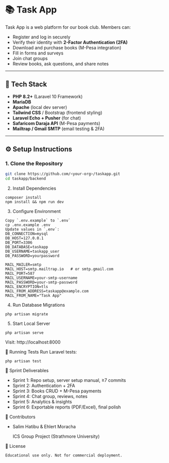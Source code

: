 # 📚 Task App

Task App is a web platform for our book club. Members can:
- Register and log in securely
- Verify their identity with **2-Factor Authentication (2FA)**
- Download and purchase books (M-Pesa integration)
- Fill in forms and surveys
- Join chat groups
- Review books, ask questions, and share notes

---

## 🚀 Tech Stack
- **PHP 8.2+** (Laravel 10 Framework)
- **MariaDB**
- **Apache** (local dev server)
- **Tailwind CSS** / Bootstrap (frontend styling)
- **Laravel Echo + Pusher** (for chat)
- **Safaricom Daraja API** (M-Pesa payments)
- **Mailtrap / Gmail SMTP** (email testing & 2FA)

---

## ⚙️ Setup Instructions

### 1. Clone the Repository
```bash
git clone https://github.com/<your-org>/taskapp.git
cd taskapp/backend
```
2. Install Dependencies
```
composer install
npm install && npm run dev
```
3. Configure Environment
```
Copy `.env.example` to `.env`
cp .env.example .env
Update values in `.env`:
DB_CONNECTION=mysql 
DB_HOST=127.0.0.1
DB_PORT=3306
DB_DATABASE=taskapp
DB_USERNAME=taskapp_user
DB_PASSWORD=yourpassword

MAIL_MAILER=smtp
MAIL_HOST=smtp.mailtrap.io   # or smtp.gmail.com
MAIL_PORT=587
MAIL_USERNAME=your-smtp-username
MAIL_PASSWORD=your-smtp-password
MAIL_ENCRYPTION=tls
MAIL_FROM_ADDRESS=taskapp@example.com
MAIL_FROM_NAME="Task App"
```
4. Run Database Migrations
```
php artisan migrate
```

5. Start Local Server
```
php artisan serve
```
Visit: http://localhost:8000

🧪 Running Tests
Run Laravel tests:
```
php artisan test
```

🌱 Sprint Deliverables
- Sprint 1: Repo setup, server setup manual, ≥7 commits
- Sprint 2: Authentication + 2FA
- Sprint 3: Books CRUD + M-Pesa payments
- Sprint 4: Chat group, reviews, notes
- Sprint 5: Analytics & insights
- Sprint 6: Exportable reports (PDF/Excel), final polish

👥 Contributors
- Salim Hatibu & Ehlert Moracha

  ICS Group Project (Strathmore University)

📄 License

    Educational use only. Not for commercial deployment.
